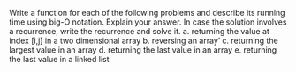 Write a function for each of the following problems and describe its running time using big-O notation.  Explain your answer. In case the solution involves a recurrence, write the recurrence and solve it.
a.	returning the value at index [i,j] in a two dimensional array
b.	reversing an array’
c.	returning the largest value in an array
d.	returning the last value in an array
e.	returning the last value in a linked list
